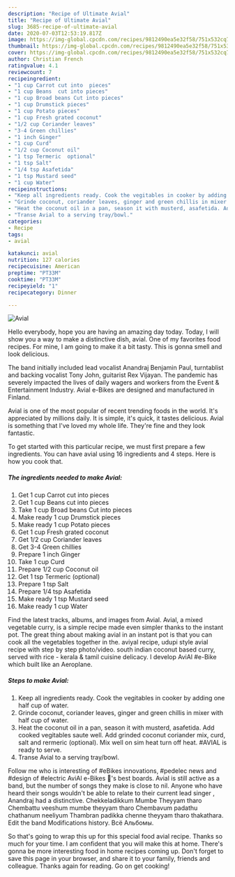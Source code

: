 ```yaml
---
description: "Recipe of Ultimate Avial"
title: "Recipe of Ultimate Avial"
slug: 3685-recipe-of-ultimate-avial
date: 2020-07-03T12:53:19.817Z
image: https://img-global.cpcdn.com/recipes/9812490ea5e32f58/751x532cq70/avial-recipe-main-photo.jpg
thumbnail: https://img-global.cpcdn.com/recipes/9812490ea5e32f58/751x532cq70/avial-recipe-main-photo.jpg
cover: https://img-global.cpcdn.com/recipes/9812490ea5e32f58/751x532cq70/avial-recipe-main-photo.jpg
author: Christian French
ratingvalue: 4.1
reviewcount: 7
recipeingredient:
- "1 cup Carrot cut into  pieces"
- "1 cup Beans  cut into pieces"
- "1 cup Broad beans Cut into pieces"
- "1 cup Drumstick pieces"
- "1 cup Potato pieces"
- "1 cup Fresh grated coconut"
- "1/2 cup Coriander leaves"
- "3-4 Green chillies"
- "1 inch Ginger"
- "1 cup Curd"
- "1/2 cup Coconut oil"
- "1 tsp Termeric  optional"
- "1 tsp Salt"
- "1/4 tsp Asafetida"
- "1 tsp Mustard seed"
- "1 cup Water"
recipeinstructions:
- "Keep all ingredients ready. Cook the vegitables in cooker by adding one half cup of water."
- "Grinde coconut, coriander leaves, ginger and green chillis in mixer with half cup of water."
- "Heat the coconut oil in a pan, season it with musterd, asafetida. Add cooked vegitables saute well. Add grinded coconut coriander mix, curd, salt and rermeric (optional). Mix well on sim heat turn off heat. #AVIAL is ready to serve."
- "Transe Avial to a serving tray/bowl."
categories:
- Recipe
tags:
- avial

katakunci: avial 
nutrition: 127 calories
recipecuisine: American
preptime: "PT33M"
cooktime: "PT33M"
recipeyield: "1"
recipecategory: Dinner

---
```



![Avial](https://img-global.cpcdn.com/recipes/9812490ea5e32f58/751x532cq70/avial-recipe-main-photo.jpg)

Hello everybody, hope you are having an amazing day today. Today, I will show you a way to make a distinctive dish, avial. One of my favorites food recipes. For mine, I am going to make it a bit tasty. This is gonna smell and look delicious.

The band initially included lead vocalist Anandraj Benjamin Paul, turntablist and backing vocalist Tony John, guitarist Rex Vijayan. The pandemic has severely impacted the lives of daily wagers and workers from the Event &amp; Entertainment Industry. Avial e-Bikes are designed and manufactured in Finland.

Avial is one of the most popular of recent trending foods in the world. It's appreciated by millions daily. It is simple, it's quick, it tastes delicious. Avial is something that I've loved my whole life. They're fine and they look fantastic.


To get started with this particular recipe, we must first prepare a few ingredients. You can have avial using 16 ingredients and 4 steps. Here is how you cook that.

<!--inarticleads1-->

##### The ingredients needed to make Avial:

1. Get 1 cup Carrot cut into  pieces
1. Get 1 cup Beans  cut into pieces
1. Take 1 cup Broad beans Cut into pieces
1. Make ready 1 cup Drumstick pieces
1. Make ready 1 cup Potato pieces
1. Get 1 cup Fresh grated coconut
1. Get 1/2 cup Coriander leaves
1. Get 3-4 Green chillies
1. Prepare 1 inch Ginger
1. Take 1 cup Curd
1. Prepare 1/2 cup Coconut oil
1. Get 1 tsp Termeric  (optional)
1. Prepare 1 tsp Salt
1. Prepare 1/4 tsp Asafetida
1. Make ready 1 tsp Mustard seed
1. Make ready 1 cup Water


Find the latest tracks, albums, and images from Avial. Avial, a mixed vegetable curry, is a simple recipe made even simpler thanks to the instant pot. The great thing about making avial in an instant pot is that you can cook all the vegetables together in the. aviyal recipe, udupi style avial recipe with step by step photo/video. south indian coconut based curry, served with rice - kerala &amp; tamil cuisine delicacy. I develop AviAl #e-Bike which built like an Aeroplane. 

<!--inarticleads2-->

##### Steps to make Avial:

1. Keep all ingredients ready. Cook the vegitables in cooker by adding one half cup of water.
1. Grinde coconut, coriander leaves, ginger and green chillis in mixer with half cup of water.
1. Heat the coconut oil in a pan, season it with musterd, asafetida. Add cooked vegitables saute well. Add grinded coconut coriander mix, curd, salt and rermeric (optional). Mix well on sim heat turn off heat. #AVIAL is ready to serve.
1. Transe Avial to a serving tray/bowl.


Follow me who is interesting of #eBikes innovations, #pedelec news and #design of #electric AviAl e-Bikes 🚴&#39;s best boards. Avial is still active as a band, but the number of songs they make is close to nil. Anyone who have heard their songs wouldn&#39;t be able to relate to their current lead singer , Anandraj had a distinctive. Chekkeladikkum Mumbe Theyyam tharo Chembattu veeshum mumbe theyyam tharo Chembavum padathu chathanum neeliyum Thambran padikka chenne theyyam tharo thakathara. Edit the band Modifications history. Всё Альбомы. 

So that's going to wrap this up for this special food avial recipe. Thanks so much for your time. I am confident that you will make this at home. There's gonna be more interesting food in home recipes coming up. Don't forget to save this page in your browser, and share it to your family, friends and colleague. Thanks again for reading. Go on get cooking!
